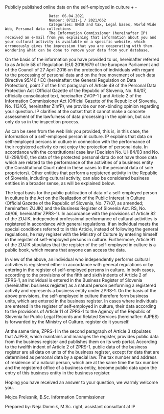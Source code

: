 Publicly published online data on the self-employed in culture
                    +
                    -
                    
                    
                        Date: 06.04.2021
                        Number: 07121-1 / 2021/662
                        Categories: EMŠO and tax, Legal bases, World Wide Web, Personal data collections
                        The Information Commissioner (hereinafter IP) received an e-mail from you explaining that information about you and your cultural activity is available on a specific website, which erroneously gives the impression that you are cooperating with them. Wondering what can be done to remove your data from your database.

On the basis of the information you have provided to us, hereinafter referred to as Article 58 of Regulation (EU) 2016/679 of the European Parliament and of the Council of 27 April 2016 on the protection of individuals with regard to the processing of personal data and on the free movement of such data Directive 95/46 / EC (hereinafter: the General Regulation on Data Protection), point 7 of the first paragraph of Article 49 of the Personal Data Protection Act (Official Gazette of the Republic of Slovenia, No. 94/07, officially consolidated text, hereinafter ZVOP-1 ) and Article 2 of the Information Commissioner Act (Official Gazette of the Republic of Slovenia, No. 113/05, hereinafter ZInfP), we provide our non-binding opinion regarding your question. IP clarifies at the outset that it cannot make a concrete assessment of the lawfulness of data processing in the opinion, but can only do so in the inspection process.

As can be seen from the web link you provided, this is, in this case, the information of a self-employed person in culture. IP explains that data on self-employed persons in culture in connection with the performance of their registered activity do not enjoy the protection of personal data. In accordance with the constitutional case law (Decision No. UI-84/03 and No. UI-298/04), the data of the protected personal data do not have those data which are related to the performance of the activities of a business entity (the Constitutional Court ruled in these cases to the personal data of sole proprietors). Other entities that perform a registered activity in the Republic of Slovenia, including cultural activity, can also be considered business entities in a broader sense, as will be explained below.

The legal basis for the public publication of data of a self-employed person in culture is the Act on the Realization of the Public Interest in Culture (Official Gazette of the Republic of Slovenia, No. 77/07, as amended; hereinafter: ZUJIK) and the Business Register of Slovenia Act. RS, No. 49/06, hereinafter ZPRS-1). In accordance with the provisions of Article 82 of the ZUJIK, independent professional performance of cultural activities is registered in accordance with general regulations. If an individual meets the special conditions referred to in this Article, instead of following the general regulations, he may register with the Ministry of Culture by entering himself in the register of self-employed persons in culture. Furthermore, Article 91 of the ZUJIK stipulates that the register of the self-employed in culture is a public book, which means that anyone can access the data.

In view of the above, an individual who independently performs cultural activities is registered either in accordance with general regulations or by entering in the register of self-employed persons in culture. In both cases, according to the provisions of the fifth and sixth indents of Article 2 of ZPRS-1, an individual is entered in the Business Register of Slovenia (hereinafter: business register) as a natural person performing a registered activity and represents a business entity under ZPRS-1. On the basis of the above provisions, the self-employed in culture therefore form business units, which are entered in the business register. In cases where individuals are entered in the register of self-employed in culture, their data according to the provisions of Article 11 of ZPRS-1 to the Agency of the Republic of Slovenia for Public Legal Records and Related Services (hereinafter: AJPES) is forwarded by the Ministry of Culture. register do it yourself.

At the same time, ZPRS-1 in the second paragraph of Article 3 stipulates that AJPES, which maintains and manages the register, provides public data from the business register and publishes them on its web portal. According to the twelfth indent of Article 2 of ZPRS-1, public data of the business register are all data on units of the business register, except for data that are determined as personal data by a special law. The tax number and address of residence of a natural person, which are at the same time the tax number and the registered office of a business entity, become public data upon the entry of this business entity in the business register.

Hoping you have received an answer to your question, we warmly welcome you.

Mojca Prelesnik, B.Sc.
Information Commissioner

Prepared by:
Neja Domnik, M.Sc. right,
assistant consultant at IP
